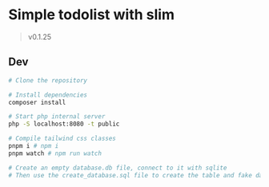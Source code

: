 # Simple todolist with slim

> v0.1.25 <!-- x-release-please-version -->

## Dev

```bash
# Clone the repository

# Install dependencies
composer install

# Start php internal server
php -S localhost:8080 -t public

# Compile tailwind css classes
pnpm i # npm i
pnpm watch # npm run watch

# Create an empty database.db file, connect to it with sqlite
# Then use the create_database.sql file to create the table and fake data
```

